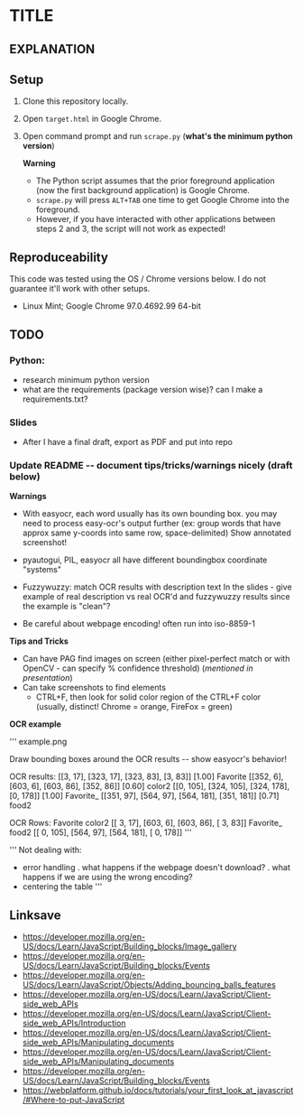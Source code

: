 # TITLE

## EXPLANATION

## Setup

1. Clone this repository locally.

2. Open `target.html` in Google Chrome.

3. Open command prompt and run `scrape.py` (**what's the minimum python version**)

    **Warning**
    * The Python script assumes that the prior foreground application (now the first background application) is Google Chrome.
    * `scrape.py` will press `ALT+TAB` one time to get Google Chrome into the foreground.
    * However, if you have interacted with other applications between steps 2 and 3, the script will not work as expected!

## Reproduceability

This code was tested using the OS / Chrome versions below.  I do not guarantee it'll work with other setups.
- Linux Mint; Google Chrome 97.0.4692.99 64-bit

## TODO

### Python:
- research minimum python version
- what are the requirements (package version wise)?  can I make a requirements.txt?

### Slides
- After I have a final draft, export as PDF and put into repo


### Update README -- document tips/tricks/warnings nicely (draft below)

**Warnings**

- With easyocr, each word usually has its own bounding box.  you may need to process easy-ocr's output further (ex: group words that have approx same y-coords into same row, space-delimited)
    Show annotated screenshot!

- pyautogui, PIL, easyocr all have different boundingbox coordinate "systems"

- Fuzzywuzzy: match OCR results with description text
In the slides - give example of real description vs real OCR'd and fuzzywuzzy results since the example is "clean"?

- Be careful about webpage encoding!  often run into iso-8859-1

**Tips and Tricks**

- Can have PAG find images on screen (either pixel-perfect match or with OpenCV - can specify % confidence threshold) (*mentioned in presentation*)
- Can take screenshots to find elements
    - CTRL+F, then look for solid color region of the CTRL+F color (usually, distinct!  Chrome = orange, FireFox = green)

**OCR example**

'''
example.png

Draw bounding boxes around the OCR results -- show easyocr's behavior!

OCR results:
[[3, 17], [323, 17], [323, 83], [3, 83]]
[1.00] Favorite
[[352, 6], [603, 6], [603, 86], [352, 86]]
[0.60] color2
[[0, 105], [324, 105], [324, 178], [0, 178]]
[1.00] Favorite_
[[351, 97], [564, 97], [564, 181], [351, 181]]
[0.71] food2

OCR Rows:
Favorite color2 [[  3,  17], [603,   6], [603,  86], [  3,  83]]
Favorite_ food2 [[  0, 105], [564,  97], [564, 181], [  0, 178]]
'''

'''
Not dealing with:
- error handling
    . what happens if the webpage doesn't download?
    . what happens if we are using the wrong encoding?
- centering the table
'''


## Linksave
- https://developer.mozilla.org/en-US/docs/Learn/JavaScript/Building_blocks/Image_gallery
- https://developer.mozilla.org/en-US/docs/Learn/JavaScript/Building_blocks/Events
- https://developer.mozilla.org/en-US/docs/Learn/JavaScript/Objects/Adding_bouncing_balls_features
- https://developer.mozilla.org/en-US/docs/Learn/JavaScript/Client-side_web_APIs
- https://developer.mozilla.org/en-US/docs/Learn/JavaScript/Client-side_web_APIs/Introduction
- https://developer.mozilla.org/en-US/docs/Learn/JavaScript/Client-side_web_APIs/Manipulating_documents
- https://developer.mozilla.org/en-US/docs/Learn/JavaScript/Client-side_web_APIs/Manipulating_documents
- https://developer.mozilla.org/en-US/docs/Learn/JavaScript/Building_blocks/Events
- https://webplatform.github.io/docs/tutorials/your_first_look_at_javascript/#Where-to-put-JavaScript